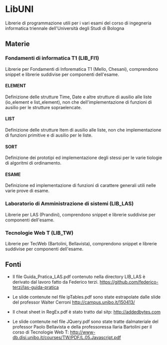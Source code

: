 # LibUNI
Librerie di programmazione utili per i vari esami del corso 
di ingegneria informatica triennale dell'Università degli Studi di Bologna

## Materie

### Fondamenti di informatica T1 (LIB_FI1)
Librerie per Fondamenti di Inforematica T1 (Mello, Chesani), comprendono snippet e librerie
suddivise per componenti dell'esame.
#### ELEMENT
Definizione delle strutture Time, Date e altre strutture di ausilio alle liste (io_element e list_element),
non che dell'implementazione di funzioni di ausilio per le strutture sopraelencate. 
#### LIST
Definizione delle strutture Item di ausilio alle liste,
non che implementazione di funzioni primitive e di ausilio per le liste.
#### SORT
Definizione dei prototipi ed implementazione degli stessi per le varie tiologie di algoritmi di ordinamento.
#### ESAME
Definizione ed implementazione di funzioni di carattere generali utili nelle varie prove di esame. 

### Laboratorio di Amministrazione di sistemi (LIB_LAS)
Librerie per LAS (Prandini), comprendono snippet e librerie
suddivise per componenti dell'esame.

### Tecnologie Web T (LIB_TW)
Librerie per TecWeb (Bartolini, Bellavista), comprendono snippet e librerie
suddivise per componenti dell'esame.

## Fonti
-   Il file Guida_Pratica_LAS.pdf contenuto nella directory LIB_LAS è derivato dal lavoro fatto da Federico terzi.
    <https://github.com/federico-terzi/las-guida-pratica>

-   Le slide contenute nel file ipTables.pdf sono state estrapolate dalle slide del professor Walter Cerroni
    <http://campus.unibo.it/150413/>

-   Il cheat sheet in RegEx.pdf è stato tratto dal sitp:
    <http://addedbytes.com>

-   Le slide contenute nel file JQuery.pdf sono state tratte dalmateriale del professor Paolo Bellavista e della
    professoressa Ilaria Bartolini per il corso di Tecnologie Web T:
    <http://www-db.disi.unibo.it/courses/TW/PDF/L.05.Javascript.pdf>